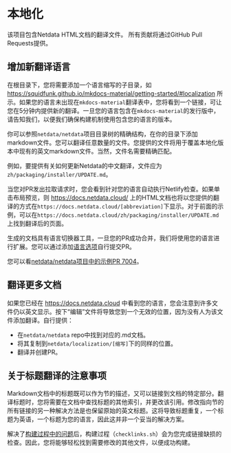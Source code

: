 # 本地化

该项目包含Netdata HTML文档的翻译文件。 
所有贡献将通过GitHub Pull Requests提供。

## 增加新翻译语言

在根目录下，您将需要添加一个语言缩写的子目录，如 https://squidfunk.github.io/mkdocs-material/getting-started/#localization 所示。如果您的语言未出现在`mkdocs-material`翻译表中，您将看到一个链接，可让您在5分钟内提供新的翻译。一旦您的语言包含在`mkdocs-material`的发行版中，请告知我们，以便我们确保构建机制使用包含您的语言的版本。

你可以参照`netdata/netdata`项目目录树的精确结构，在你的目录下添加markdown文件。您可以翻译任意数量的文件。您提供的文件将用于覆盖本地化版本中现有的英文markdown文件。当然，文件名需要精确匹配。

例如，要提供有关如何更新Netdata的中文翻译，文件应为`zh/packaging/installer/UPDATE.md`。

当您对PR发出拉取请求时，您会看到针对您的语言自动执行Netlify检查。如果单击布局预览，则 https://docs.netdata.cloud/ 上的HTML文档也将以您提供的翻译的方式在`https://docs.netdata.cloud/[abbreviation]`下显示。对于前面的示例，可以在`https://docs.netdata.cloud/zh/packaging/installer/UPDATE.md`上找到翻译后的页面。

生成的文档具有语言切换器工具，一旦您的PR成功合并，我们将使用您的语言进行扩展。您可以通过添加[语言选项](https://github.com/netdata/netdata/blob/master/docs/generator/custom/themes/material/partials/header.html#L95)自行提交PR。

您可以看[netdata/netdata项目中的示例PR 7004](https://github.com/netdata/netdata/pull/7004)。

## 翻译更多文档

如果您已经在 https://docs.netdata.cloud 中看到您的语言，您会注意到许多文件仍以英文显示。按下“编辑”文件将导致您到一个无效的位置，因为没有人为该文件添加翻译。自行提供：
- 在`netdata/netdata` repo中找到对应的.md文档。
- 将其复制到`netdata/localization/[缩写]`下的同样的位置。
- 翻译并创建PR。

## 关于标题翻译的注意事项

Markdown文档中的标题既可以作为节的描述，又可以链接到文档的特定部分。翻译标题时，您将需要在文档中查找标题的其他索引，并更改该引用。修改指向节的所有链接的另一种解决方法是也保留原始的英文标题。这将导致标题重复，一个标题为英语，一个标题为您的语言，因此这并非一个妥当的解决方案。

解决了[构建过程中的问题](https://github.com/netdata/localization/issues/17)后，构建过程（`checklinks.sh`）会为您完成链接缺损的检查。因此，您将能够轻松找到需要修改的其他文件，以便成功构建。
